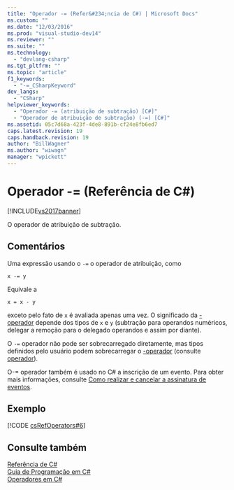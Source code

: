 ```yaml
---
title: "Operador -= (Refer&#234;ncia de C#) | Microsoft Docs"
ms.custom: ""
ms.date: "12/03/2016"
ms.prod: "visual-studio-dev14"
ms.reviewer: ""
ms.suite: ""
ms.technology: 
  - "devlang-csharp"
ms.tgt_pltfrm: ""
ms.topic: "article"
f1_keywords: 
  - "-=_CSharpKeyword"
dev_langs: 
  - "CSharp"
helpviewer_keywords: 
  - "Operador -= (atribuição de subtração) [C#]"
  - "Operador de atribuição de subtração) (-=) [C#]"
ms.assetid: 05c7d68a-423f-4de8-891b-cf24e8fb6ed7
caps.latest.revision: 19
caps.handback.revision: 19
author: "BillWagner"
ms.author: "wiwagn"
manager: "wpickett"
---
```

# Operador -= (Refer&#234;ncia de C#)
[!INCLUDE[vs2017banner](../../../csharp/includes/vs2017banner.md)]

O operador de atribuição de subtração.  
  
## Comentários  
 Uma expressão usando o `-=` o operador de atribuição, como  
  
```  
x -= y  
```  
  
 Equivale a  
  
```  
x = x - y  
```  
  
 exceto pelo fato de `x` é avaliada apenas uma vez.  O significado da  [\-operador](../../../csharp/language-reference/operators/subtraction-operator.md) depende dos tipos de `x` e `y` \(subtração para operandos numéricos, delegar a remoção para o delegado operandos e assim por diante\).  
  
 O `-=` operador não pode ser sobrecarregado diretamente, mas tipos definidos pelo usuário podem sobrecarregar o  [\-operador](../../../csharp/language-reference/operators/subtraction-operator.md) \(consulte  [operador](../../../csharp/language-reference/keywords/operator.md)\).  
  
 O\-\= operador também é usado no C\# a inscrição de um evento.  Para obter mais informações, consulte [Como realizar e cancelar a assinatura de eventos](../../../csharp/programming-guide/events/how-to-subscribe-to-and-unsubscribe-from-events.md).  
  
## Exemplo  
 [!CODE [csRefOperators#6](../CodeSnippet/VS_Snippets_VBCSharp/csrefOperators#6)]  
  
## Consulte também  
 [Referência de C\#](../../../csharp/language-reference/index.md)   
 [Guia de Programação em C\#](../../../csharp/programming-guide/index.md)   
 [Operadores em C\#](../../../csharp/language-reference/operators/index.md)